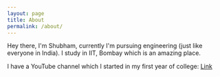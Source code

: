 ```yaml
---
layout: page
title: About
permalink: /about/
---
```


Hey there, I'm Shubham, currently I'm pursuing engineering (just like everyone in India). I study in IIT, Bombay which is an amazing place.

I have a YouTube channel which I started in my first year of college:
[Link][youtube-channel]



[youtube-channel]: https://www.youtube.com/channel/UC0nGSQdKVwXc6pFKkVMHM1w
